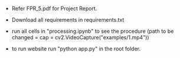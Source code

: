 - Refer FPR_5.pdf for Project Report.

- Download all requirements in requirements.txt

- run all cells in "processing.ipynb" to see the procedure (path to be changed = cap = cv2.VideoCapture("examples/1.mp4"))

- to run website run "python app.py" in the root folder.

